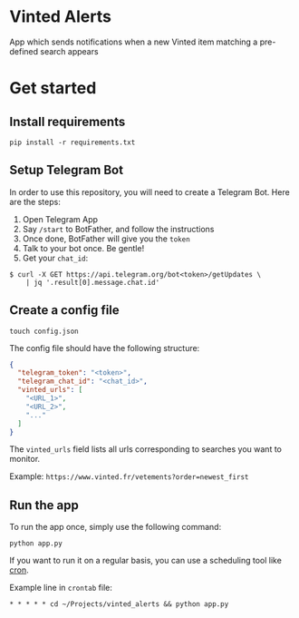 # Vinted Alerts
App which sends notifications when a new Vinted item matching a pre-defined search appears

# Get started
## Install requirements
```shell script
pip install -r requirements.txt
```
## Setup Telegram Bot
In order to use this repository, you will need to create a Telegram Bot. Here are the steps:
1. Open Telegram App
2. Say `/start` to BotFather, and follow the instructions
3. Once done, BotFather will give you the `token`
4. Talk to your bot once. Be gentle!
5. Get your `chat_id`: 
```shell script
$ curl -X GET https://api.telegram.org/bot<token>/getUpdates \
	| jq '.result[0].message.chat.id'
```

## Create a config file
```shell script
touch config.json
```
The config file should have the following structure:
```json
{
  "telegram_token": "<token>",
  "telegram_chat_id": "<chat_id>",
  "vinted_urls": [
    "<URL_1>",
    "<URL_2>",
    "..."
  ]
}
```
The `vinted_urls` field lists all urls corresponding to searches you want to monitor. 

Example: `https://www.vinted.fr/vetements?order=newest_first`


## Run the app
To run the app once, simply use the following command:
```shell script
python app.py
```
If you want to run it on a regular basis, you can use a scheduling tool like [cron](https://en.wikipedia.org/wiki/Cron).

Example line in `crontab` file:

```shell script
* * * * * cd ~/Projects/vinted_alerts && python app.py
```

